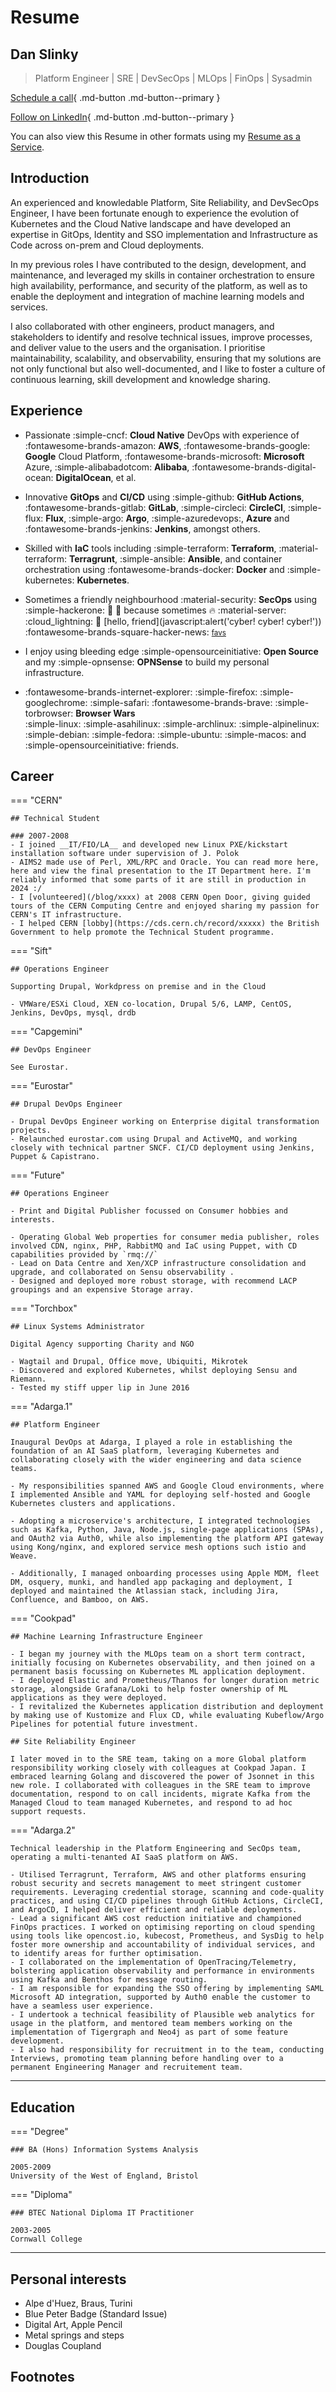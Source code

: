 # Resume

## Dan Slinky
> Platform Engineer | SRE | DevSecOps | MLOps | FinOps | Sysadmin

<div class="grid" markdown>

[Schedule a call](https://cal.com/danslinky){ .md-button .md-button--primary }

[Follow on LinkedIn](https://linkedin.com/in/danslinky){ .md-button .md-button--primary }

</div>

You can also view this Resume in other formats using my [Resume as a Service](/resumes).

## Introduction

An experienced and knowledable Platform, Site Reliability, and DevSecOps Engineer, I have been fortunate enough to experience the evolution of Kubernetes and the Cloud Native landscape and have developed an expertise in GitOps, Identity and SSO implementation and Infrastructure as Code across on-prem and Cloud deployments.

In my previous roles I have contributed to the design, development, and maintenance, and leveraged my skills in container orchestration to ensure high availability, performance, and security of the platform, as well as to enable the deployment and integration of machine learning models and services. 

I also collaborated with other engineers, product managers, and stakeholders to identify and resolve technical issues, improve processes, and deliver value to the users and the organisation. I prioritise maintainability, scalability, and observability, ensuring that my solutions are not only functional but also well-documented, and I like to foster a culture of continuous learning, skill development and knowledge sharing.

## Experience

<div class="grid cards" markdown>

- Passionate :simple-cncf: __Cloud Native__ DevOps with experience of
    :fontawesome-brands-amazon: __AWS__,
    :fontawesome-brands-google: __Google__ Cloud Platform,
    :fontawesome-brands-microsoft: __Microsoft__ Azure,
    :simple-alibabadotcom: __Alibaba__,
    :fontawesome-brands-digital-ocean: __DigitalOcean__,
    et al.

- Innovative __GitOps__ and __CI/CD__ using
    :simple-github: __GitHub Actions__,
    :fontawesome-brands-gitlab: __GitLab__,
    :simple-circleci: __CircleCI__,
    :simple-flux: __Flux__,
    :simple-argo: __Argo__,
    :simple-azuredevops:, __Azure__
    and :fontawesome-brands-jenkins: __Jenkins__,
    amongst others.

- Skilled with __IaC__ tools including 
    :simple-terraform: __Terraform__,
    :material-terraform: __Terragrunt__,
    :simple-ansible: __Ansible__, and container orchestration using
    :fontawesome-brands-docker: __Docker__ and
    :simple-kubernetes: __Kubernetes__.

- Sometimes a friendly neighbourhood :material-security: __SecOps__ using
    :simple-hackerone:
    :safety_vest:
    :fire_extinguisher:
    because sometimes 
    :fire:
    :material-server:
    :cloud_lightning:
    :space_invader: [hello, friend](javascript:alert\('cyber! cyber! cyber!'\)) :fontawesome-brands-square-hacker-news: <small>[favs](https://news.ycombinator.com/favorites?id=danslinky)</small>

- I enjoy using bleeding edge
    :simple-opensourceinitiative: __Open Source__ and my 
    :simple-opnsense: __OPNSense__ to build my personal infrastructure. 

- :fontawesome-brands-internet-explorer: :simple-firefox: :simple-googlechrome: :simple-safari: :fontawesome-brands-brave: :simple-torbrowser: __Browser Wars__
    <br />
    :simple-linux:
    :simple-asahilinux:
    :simple-archlinux:
    :simple-alpinelinux:
    :simple-debian:
    :simple-fedora:
    :simple-ubuntu:
    :simple-macos: and :simple-opensourceinitiative: friends.

</div>

## Career

=== "CERN"

    ## Technical Student 

    ### 2007-2008
    - I joined __IT/FIO/LA__ and developed new Linux PXE/kickstart installation software under supervision of J. Polok
    - AIMS2 made use of Perl, XML/RPC and Oracle. You can read more here, here and view the final presentation to the IT Department here. I'm reliably informed that some parts of it are still in production in 2024 :/
    - I [volunteered](/blog/xxxx) at 2008 CERN Open Door, giving guided tours of the CERN Computing Centre and enjoyed sharing my passion for CERN's IT infrastructure.
    - I helped CERN [lobby](https://cds.cern.ch/record/xxxxx) the British Government to help promote the Technical Student programme.

=== "Sift"

    ## Operations Engineer

    Supporting Drupal, Workdpress on premise and in the Cloud

    - VMWare/ESXi Cloud, XEN co-location, Drupal 5/6, LAMP, CentOS, Jenkins, DevOps, mysql, drdb

=== "Capgemini"

    ## DevOps Engineer

    See Eurostar.

=== "Eurostar"

    ## Drupal DevOps Engineer

    - Drupal DevOps Engineer working on Enterprise digital transformation projects.
    - Relaunched eurostar.com using Drupal and ActiveMQ, and working closely with technical partner SNCF. CI/CD deployment using Jenkins, Puppet & Capistrano.

=== "Future"

    ## Operations Engineer

    - Print and Digital Publisher focussed on Consumer hobbies and interests.

    - Operating Global Web properties for consumer media publisher, roles involved CDN, nginx, PHP, RabbitMQ and IaC using Puppet, with CD capabilities provided by `rmq://`
    - Lead on Data Centre and Xen/XCP infrastructure consolidation and upgrade, and collaborated on Sensu observability .
    - Designed and deployed more robust storage, with recommend LACP groupings and an expensive Storage array.


=== "Torchbox"

    ## Linux Systems Administrator

    Digital Agency supporting Charity and NGO

    - Wagtail and Drupal, Office move, Ubiquiti, Mikrotek
    - Discovered and explored Kubernetes, whilst deploying Sensu and Riemann.
    - Tested my stiff upper lip in June 2016

=== "Adarga.1"

    ## Platform Engineer

    Inaugural DevOps at Adarga, I played a role in establishing the foundation of an AI SaaS platform, leveraging Kubernetes and collaborating closely with the wider engineering and data science teams.

    - My responsibilities spanned AWS and Google Cloud environments, where I implemented Ansible and YAML for deploying self-hosted and Google Kubernetes clusters and applications.

    - Adopting a microservice's architecture, I integrated technologies such as Kafka, Python, Java, Node.js, single-page applications (SPAs), and OAuth2 via Auth0, while also implementing the platform API gateway using Kong/nginx, and explored service mesh options such istio and Weave.

    - Additionally, I managed onboarding processes using Apple MDM, fleet DM, osquery, munki, and handled app packaging and deployment, I deployed and maintained the Atlassian stack, including Jira, Confluence, and Bamboo, on AWS.


=== "Cookpad"

    ## Machine Learning Infrastructure Engineer
 
    - I began my journey with the MLOps team on a short term contract, initially focusing on Kubernetes observability, and then joined on a permanent basis focussing on Kubernetes ML application deployment.
    - I deployed Elastic and Prometheus/Thanos for longer duration metric storage, alongside Grafana/Loki to help foster ownership of ML applications as they were deployed.
    - I revitalized the Kubernetes application distribution and deployment by making use of Kustomize and Flux CD, while evaluating Kubeflow/Argo Pipelines for potential future investment.

    ## Site Reliability Engineer

    I later moved in to the SRE team, taking on a more Global platform responsibility working closely with colleagues at Cookpad Japan. I embraced learning Golang and discovered the power of Jsonnet in this new role. I collaborated with colleagues in the SRE team to improve documentation, respond to on call incidents, migrate Kafka from the Managed Cloud to team managed Kubernetes, and respond to ad hoc support requests.

=== "Adarga.2"

    Technical leadership in the Platform Engineering and SecOps team, operating a multi-tenanted AI SaaS platform on AWS.

    - Utilised Terragrunt, Terraform, AWS and other platforms ensuring robust security and secrets management to meet stringent customer requirements. Leveraging credential storage, scanning and code-quality practices, and using CI/CD pipelines through GitHub Actions, CircleCI, and ArgoCD, I helped deliver efficient and reliable deployments.
    - Lead a significant AWS cost reduction initiative and championed FinOps practices. I worked on optimising reporting on cloud spending using tools like opencost.io, kubecost, Prometheus, and SysDig to help foster more ownership and accountability of individual services, and to identify areas for further optimisation.
    - I collaborated on the implementation of OpenTracing/Telemetry, bolstering application observability and performance in environments using Kafka and Benthos for message routing.
    - I am responsible for expanding the SSO offering by implementing SAML Microsoft AD integration, supported by Auth0 enable the customer to have a seamless user experience.
    - I undertook a technical feasibility of Plausible web analytics for usage in the platform, and mentored team members working on the implementation of Tigergraph and Neo4j as part of some feature development.
    - I also had responsibility for recruitment in to the team, conducting Interviews, promoting team planning before handling over to a permanent Engineering Manager and recruitement team.

<hr />

## Education

=== "Degree"

    ### BA (Hons) Information Systems Analysis

    2005-2009
    University of the West of England, Bristol

=== "Diploma"

    ### BTEC National Diploma IT Practitioner

    2003-2005
    Cornwall College

<hr />

## Personal interests

- Alpe d'Huez, Braus, Turini
- Blue Peter Badge (Standard Issue)
- Digital Art, Apple Pencil
- Metal springs and steps
- Douglas Coupland

## Footnotes